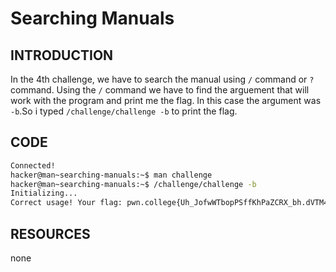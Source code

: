 # Searching Manuals
## INTRODUCTION 
In the 4th challenge, we have to search the manual using `/` command or `?` command. Using the `/` command we have to find the arguement that will work with the program and print me the flag.
In this case the argument was `-b`.So i typed `/challenge/challenge -b` to print the flag.
## CODE
```BASH
Connected!
hacker@man~searching-manuals:~$ man challenge
hacker@man~searching-manuals:~$ /challenge/challenge -b
Initializing...
Correct usage! Your flag: pwn.college{Uh_JofwWTbopPSffKhPaZCRX_bh.dVTM4QDLxMDO1czW}
```
## RESOURCES 
none
